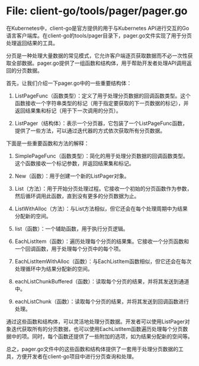 # File: client-go/tools/pager/pager.go

在Kubernetes中，client-go是官方提供的用于与Kubernetes API进行交互的Go语言客户端库。在client-go的tools/pager目录下，pager.go文件实现了用于分页处理返回结果的工具。

分页是一种处理大量数据的常见模式，它允许客户端逐页获取数据而不必一次性获取全部数据。pager.go提供了一组函数和结构体，用于帮助开发者处理API调用返回的分页数据。

首先，让我们介绍一下pager.go中的一些重要结构体：

1. ListPageFunc（函数类型）：定义了用于处理分页数据的回调函数类型。这个函数接收一个字符串类型的标记（用于指定要获取的下一页数据的标记），并返回结果集和标记（用于下一次调用的分页）。

2. ListPager（结构体）：表示一个分页器，它包装了一个ListPageFunc函数，提供了一些方法，可以通过迭代器的方式依次获取所有分页数据。

下面是一些重要函数和方法的解释：

1. SimplePageFunc（函数类型）：简化的用于处理分页数据的回调函数类型。这个函数接收一个标记参数，并返回结果集和标记。

2. New（函数）：用于创建一个新的ListPager对象。

3. List（方法）：用于开始分页处理过程。它接收一个初始的分页函数作为参数，然后循环调用此函数，直到没有更多的分页数据为止。

4. ListWithAlloc（方法）：与List方法相似，但它还会在每个处理周期中为结果分配新的空间。

5. list（函数）：一个辅助函数，用于执行分页逻辑。

6. EachListItem（函数）：遍历处理每个分页的结果集。它接收一个分页函数和一个回调函数，用于处理每个分页中的每个项。

7. EachListItemWithAlloc（函数）：与EachListItem函数相似，但它还会在每次处理循环中为结果分配新的空间。

8. eachListChunkBuffered（函数）：读取每个分页的结果，并将其发送到通道中。

9. eachListChunk（函数）：读取每个分页的结果，并将其发送到回调函数进行处理。

通过这些函数和结构体，可以灵活地处理分页数据。开发者可以使用ListPager对象迭代获取所有的分页数据，也可以使用EachListItem函数遍历处理每个分页数据中的项。同时，每个函数还提供了一些附加的选项，如为结果分配新的空间等。

总之，pager.go文件中的这些函数和结构体提供了一套用于处理分页数据的工具，方便开发者在client-go项目中进行分页查询和处理。


